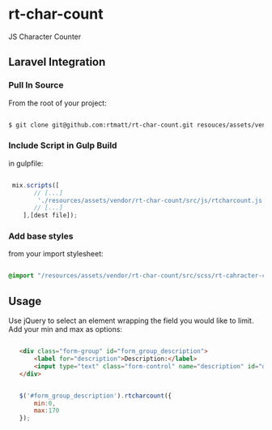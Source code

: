 # rt-char-count
JS Character Counter

## Laravel Integration	

### Pull In Source

From the root of your project:


``` bash 

$ git clone git@github.com:rtmatt/rt-char-count.git resouces/assets/vendor/rt-char-count

```



### Include Script in Gulp Build
in gulpfile:


``` javascript 

 mix.scripts([
       // [...] 
        './resources/assets/vendor/rt-char-count/src/js/rtcharcount.js',
       // [...] 
    ],[dest file]);

```


### Add base styles
 from your import stylesheet:
 
 ``` sass 
 
 @import "/resources/assets/vendor/rt-char-count/src/scss/rt-cahracter-count";
 
 ```
 

 ## Usage
 Use jQuery to select an element wrapping the field you would like to limit.  Add your min and max as options:
 
 
 ``` html 
 
	<div class="form-group" id="form_group_description">
		<label for="description">Description:</label>
		<input type="text" class="form-control" name="description" id="description">
	</div>
 
 ```
 
 
 ``` javascript 
 
	$('#form_group_description').rtcharcount({
		min:0,
		max:170
	});
 
 ```
 
 
 
 
